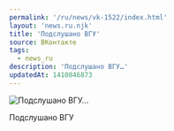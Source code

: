 ```yaml
---
permalink: '/ru/news/vk-1522/index.html'
layout: 'news.ru.njk'
title: 'Подслушано ВГУ'
source: ВКонтакте
tags:
  - news_ru
description: 'Подслушано ВГУ…'
updatedAt: 1410846873
---
```

![Подслушано ВГУ…](https://sun9-45.userapi.com/impf/5EwcmgOtqkoi9Pw8-59FiAXYGgnPmaWA-7KlLQ/wGG9KVy_8wE.jpg?size=712x114&quality=96&proxy=1&sign=a348eed17d368aebad4aaac3cf58ac3f&c_uniq_tag=aXzQzUXhfwGI7jVDccFpO8Qk2cTGEs2CEh3IqvwpEEI&type=album)

Подслушано ВГУ
